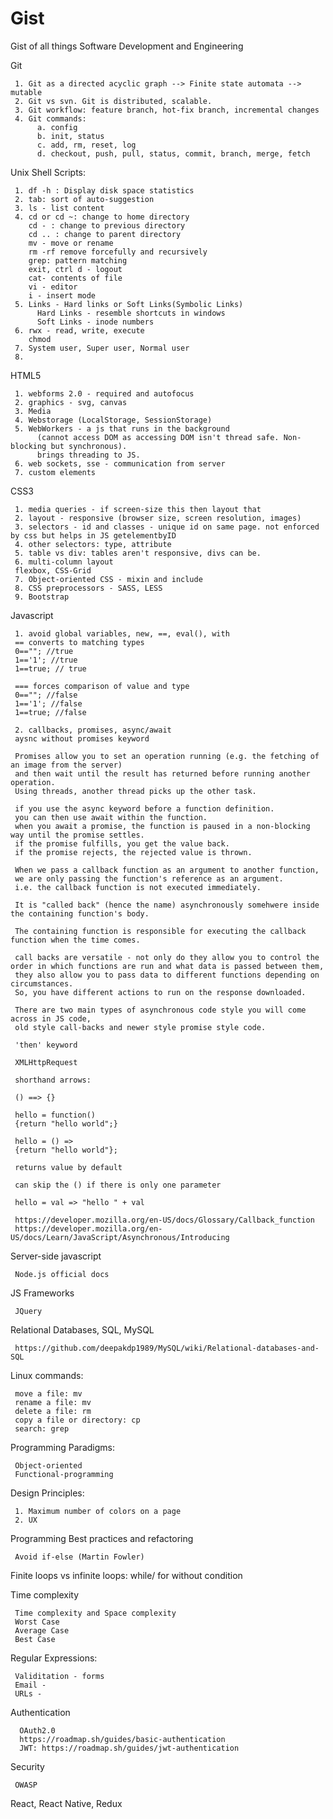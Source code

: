 # Gist
Gist of all things Software Development and Engineering

Git

     1. Git as a directed acyclic graph --> Finite state automata --> mutable
     2. Git vs svn. Git is distributed, scalable.
     3. Git workflow: feature branch, hot-fix branch, incremental changes
     4. Git commands: 
          a. config
          b. init, status
          c. add, rm, reset, log
          d. checkout, push, pull, status, commit, branch, merge, fetch
          
Unix Shell Scripts:

     1. df -h : Display disk space statistics
     2. tab: sort of auto-suggestion
     3. ls - list content
     4. cd or cd ~: change to home directory
        cd - : change to previous directory
        cd .. : change to parent directory
        mv - move or rename
        rm -rf remove forcefully and recursively
        grep: pattern matching
        exit, ctrl d - logout
        cat- contents of file
        vi - editor
        i - insert mode
     5. Links - Hard links or Soft Links(Symbolic Links)
          Hard Links - resemble shortcuts in windows
          Soft Links - inode numbers
     6. rwx - read, write, execute
        chmod
     7. System user, Super user, Normal user
     8. 

HTML5

     1. webforms 2.0 - required and autofocus
     2. graphics - svg, canvas
     3. Media
     4. Webstorage (LocalStorage, SessionStorage)
     5. WebWorkers - a js that runs in the background
          (cannot access DOM as accessing DOM isn't thread safe. Non-blocking but synchronous).
          brings threading to JS.
     6. web sockets, sse - communication from server
     7. custom elements

CSS3

     1. media queries - if screen-size this then layout that
     2. layout - responsive (browser size, screen resolution, images)
     3. selectors - id and classes - unique id on same page. not enforced by css but helps in JS getelementbyID
     4. other selectors: type, attribute
     5. table vs div: tables aren't responsive, divs can be.
     6. multi-column layout
     flexbox, CSS-Grid
     7. Object-oriented CSS - mixin and include
     8. CSS preprocessors - SASS, LESS
     9. Bootstrap
     


Javascript

     1. avoid global variables, new, ==, eval(), with
     == converts to matching types
     0==""; //true
     1=='1'; //true
     1==true; // true

     === forces comparison of value and type
     0==""; //false
     1=='1'; //false
     1==true; //false

     2. callbacks, promises, async/await
     aysnc without promises keyword

     Promises allow you to set an operation running (e.g. the fetching of an image from the server)
     and then wait until the result has returned before running another operation.
     Using threads, another thread picks up the other task.

     if you use the async keyword before a function definition.
     you can then use await within the function.
     when you await a promise, the function is paused in a non-blocking way until the promise settles.
     if the promise fulfills, you get the value back.
     if the promise rejects, the rejected value is thrown.

     When we pass a callback function as an argument to another function,
     we are only passing the function's reference as an argument.
     i.e. the callback function is not executed immediately.

     It is "called back" (hence the name) asynchronously somehwere inside the containing function's body.

     The containing function is responsible for executing the callback function when the time comes.

     call backs are versatile - not only do they allow you to control the order in which functions are run and what data is passed between them,
     they also allow you to pass data to different functions depending on circumstances.
     So, you have different actions to run on the response downloaded.

     There are two main types of asynchronous code style you will come across in JS code,
     old style call-backs and newer style promise style code.

     'then' keyword

     XMLHttpRequest

     shorthand arrows:

     () ==> {}

     hello = function()
     {return "hello world";}

     hello = () => 
     {return "hello world"};

     returns value by default

     can skip the () if there is only one parameter

     hello = val => "hello " + val

     https://developer.mozilla.org/en-US/docs/Glossary/Callback_function
     https://developer.mozilla.org/en-US/docs/Learn/JavaScript/Asynchronous/Introducing


Server-side javascript

     Node.js official docs

JS Frameworks

     JQuery
     
     
Relational Databases, SQL, MySQL

     https://github.com/deepakdp1989/MySQL/wiki/Relational-databases-and-SQL


Linux commands:

     move a file: mv
     rename a file: mv
     delete a file: rm
     copy a file or directory: cp
     search: grep


Programming Paradigms:

     Object-oriented
     Functional-programming
     
Design Principles:     
     
     1. Maximum number of colors on a page
     2. UX
     
Programming Best practices and refactoring

     Avoid if-else (Martin Fowler)

Finite loops vs infinite loops: while/ for without condition


Time complexity

     Time complexity and Space complexity
     Worst Case
     Average Case
     Best Case

Regular Expressions:

     Validitation - forms
     Email - 
     URLs - 



Authentication

      OAuth2.0
      https://roadmap.sh/guides/basic-authentication
      JWT: https://roadmap.sh/guides/jwt-authentication
      


Security

     OWASP


React, React Native, Redux
